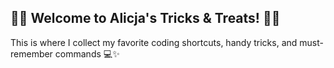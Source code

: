 ## 🌟🍬 Welcome to Alicja's Tricks & Treats! 🍬🌟 
This is where I collect my favorite coding shortcuts, handy tricks, and must-remember commands 💻✨ 
